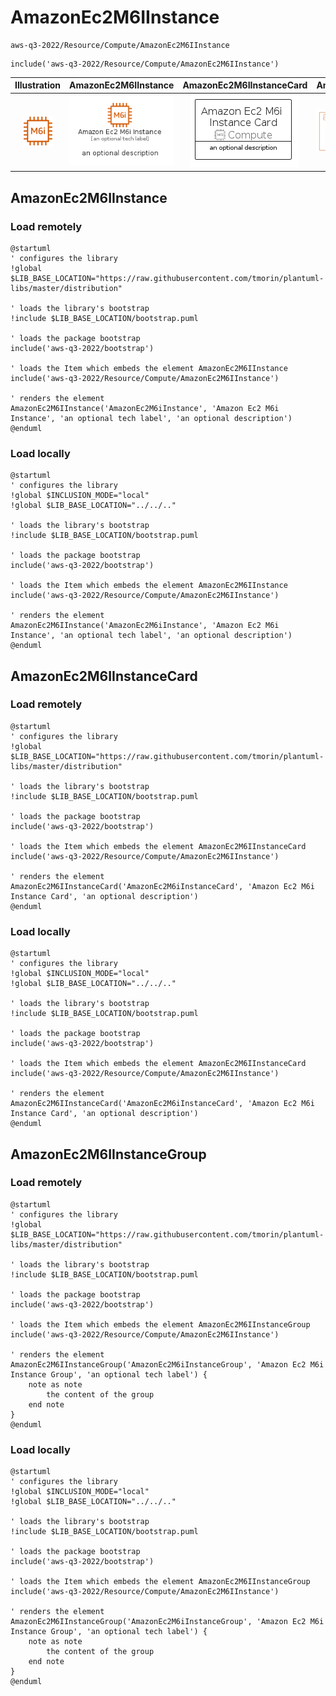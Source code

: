 # AmazonEc2M6IInstance


```text
aws-q3-2022/Resource/Compute/AmazonEc2M6IInstance
```

```text
include('aws-q3-2022/Resource/Compute/AmazonEc2M6IInstance')
```



| Illustration | AmazonEc2M6IInstance | AmazonEc2M6IInstanceCard | AmazonEc2M6IInstanceGroup |
| :---: | :---: | :---: | :---: |
| ![illustration for Illustration](../../../aws-q3-2022/Resource/Compute/AmazonEc2M6IInstance.png) | ![illustration for AmazonEc2M6IInstance](../../../aws-q3-2022/Resource/Compute/AmazonEc2M6IInstance.Local.png) | ![illustration for AmazonEc2M6IInstanceCard](../../../aws-q3-2022/Resource/Compute/AmazonEc2M6IInstanceCard.Local.png) | ![illustration for AmazonEc2M6IInstanceGroup](../../../aws-q3-2022/Resource/Compute/AmazonEc2M6IInstanceGroup.Local.png) |




## AmazonEc2M6IInstance

### Load remotely
```plantuml
@startuml
' configures the library
!global $LIB_BASE_LOCATION="https://raw.githubusercontent.com/tmorin/plantuml-libs/master/distribution"

' loads the library's bootstrap
!include $LIB_BASE_LOCATION/bootstrap.puml

' loads the package bootstrap
include('aws-q3-2022/bootstrap')

' loads the Item which embeds the element AmazonEc2M6IInstance
include('aws-q3-2022/Resource/Compute/AmazonEc2M6IInstance')

' renders the element
AmazonEc2M6IInstance('AmazonEc2M6iInstance', 'Amazon Ec2 M6i Instance', 'an optional tech label', 'an optional description')
@enduml
```

### Load locally
```plantuml
@startuml
' configures the library
!global $INCLUSION_MODE="local"
!global $LIB_BASE_LOCATION="../../.."

' loads the library's bootstrap
!include $LIB_BASE_LOCATION/bootstrap.puml

' loads the package bootstrap
include('aws-q3-2022/bootstrap')

' loads the Item which embeds the element AmazonEc2M6IInstance
include('aws-q3-2022/Resource/Compute/AmazonEc2M6IInstance')

' renders the element
AmazonEc2M6IInstance('AmazonEc2M6iInstance', 'Amazon Ec2 M6i Instance', 'an optional tech label', 'an optional description')
@enduml
```

## AmazonEc2M6IInstanceCard

### Load remotely
```plantuml
@startuml
' configures the library
!global $LIB_BASE_LOCATION="https://raw.githubusercontent.com/tmorin/plantuml-libs/master/distribution"

' loads the library's bootstrap
!include $LIB_BASE_LOCATION/bootstrap.puml

' loads the package bootstrap
include('aws-q3-2022/bootstrap')

' loads the Item which embeds the element AmazonEc2M6IInstanceCard
include('aws-q3-2022/Resource/Compute/AmazonEc2M6IInstance')

' renders the element
AmazonEc2M6IInstanceCard('AmazonEc2M6iInstanceCard', 'Amazon Ec2 M6i Instance Card', 'an optional description')
@enduml
```

### Load locally
```plantuml
@startuml
' configures the library
!global $INCLUSION_MODE="local"
!global $LIB_BASE_LOCATION="../../.."

' loads the library's bootstrap
!include $LIB_BASE_LOCATION/bootstrap.puml

' loads the package bootstrap
include('aws-q3-2022/bootstrap')

' loads the Item which embeds the element AmazonEc2M6IInstanceCard
include('aws-q3-2022/Resource/Compute/AmazonEc2M6IInstance')

' renders the element
AmazonEc2M6IInstanceCard('AmazonEc2M6iInstanceCard', 'Amazon Ec2 M6i Instance Card', 'an optional description')
@enduml
```

## AmazonEc2M6IInstanceGroup

### Load remotely
```plantuml
@startuml
' configures the library
!global $LIB_BASE_LOCATION="https://raw.githubusercontent.com/tmorin/plantuml-libs/master/distribution"

' loads the library's bootstrap
!include $LIB_BASE_LOCATION/bootstrap.puml

' loads the package bootstrap
include('aws-q3-2022/bootstrap')

' loads the Item which embeds the element AmazonEc2M6IInstanceGroup
include('aws-q3-2022/Resource/Compute/AmazonEc2M6IInstance')

' renders the element
AmazonEc2M6IInstanceGroup('AmazonEc2M6iInstanceGroup', 'Amazon Ec2 M6i Instance Group', 'an optional tech label') {
    note as note
        the content of the group
    end note
}
@enduml
```

### Load locally
```plantuml
@startuml
' configures the library
!global $INCLUSION_MODE="local"
!global $LIB_BASE_LOCATION="../../.."

' loads the library's bootstrap
!include $LIB_BASE_LOCATION/bootstrap.puml

' loads the package bootstrap
include('aws-q3-2022/bootstrap')

' loads the Item which embeds the element AmazonEc2M6IInstanceGroup
include('aws-q3-2022/Resource/Compute/AmazonEc2M6IInstance')

' renders the element
AmazonEc2M6IInstanceGroup('AmazonEc2M6iInstanceGroup', 'Amazon Ec2 M6i Instance Group', 'an optional tech label') {
    note as note
        the content of the group
    end note
}
@enduml
```

